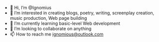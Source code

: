 - 👋 Hi, I’m @Ignomius
- 👀 I’m interested in creating blogs, poetry, writing, screenplay creation, music production, Web page building
- 🌱 I’m currently learning basic-level Web development
- 💞️ I’m looking to collaborate on anything
- 📫 How to reach me ignomious@outlook.com

<!---
Ignomius/Ignomius is a ✨ special ✨ repository because its `README.md` (this file) appears on your GitHub profile.
You can click the Preview link to take a look at your changes.
--->
